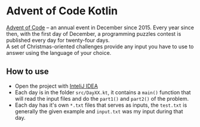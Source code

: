 
# Advent of Code Kotlin

[Advent of Code](https://adventofcode.com/) – an annual event in December since 2015.
Every year since then, with the first day of December, a programming puzzles contest is published every day for twenty-four days.  
A set of Christmas-oriented challenges provide any input you have to use to answer using the language of your choice.

## How to use

- Open the project with [InteliJ IDEA](https://www.jetbrains.com/idea/)
- Each day is in the folder `src/DayXX.kt`, it contains a `main()` function that will read the input files and do the `part1()` and `part2()` of the problem.
- Each day has it's own `*.txt` files that serves as inputs, the `test.txt` is generally the given example and `input.txt` was my input during that day.
